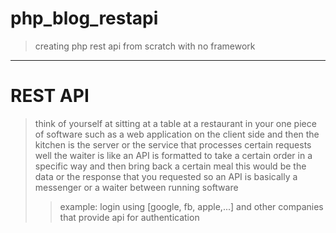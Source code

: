 # php_blog_restapi
<blockquote>
<p>creating php rest api from scratch with no framework</p>
</blockquote>
<hr>

# REST API
<blockquote>
  think of yourself at sitting at a table at a restaurant in your one piece of software such as a web application on
the client side
and then the kitchen is the server or
the service that processes certain
requests
well the waiter is like an API is
formatted to take a certain order in a
specific way and then bring back a
certain meal this would be the data or
the response that you requested so an
API is basically a messenger or a waiter
between running software
  <blockquote>
  <p>example: login using [google, fb, apple,...] and other companies that provide api for authentication</p>
</blockquote>
</blockquote>
  

